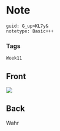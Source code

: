# Note
```
guid: G_up>KL7y&
notetype: Basic+++
```

### Tags
```
Week11
```

## Front
<img src="paste-5dbb4c8d36bfffa0110bb9c706aa1edd7ed472a0.jpg">

## Back
Wahr
